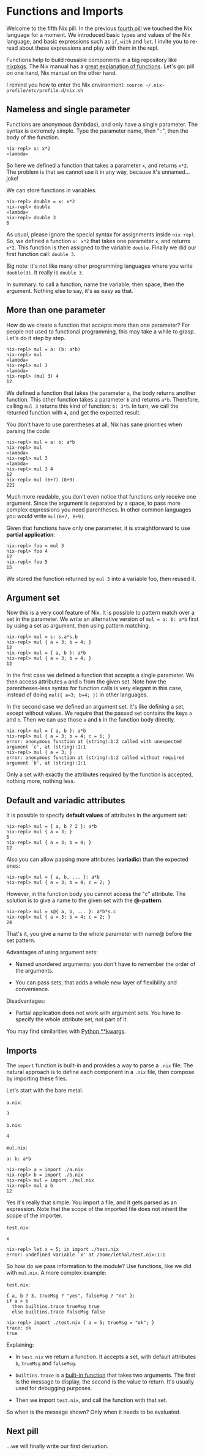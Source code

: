 # Functions and Imports

Welcome to the fifth Nix pill. In the previous [fourth pill](04-basics-of-language.md) we touched the Nix language for a moment. We introduced basic types and values of the Nix language, and basic expressions such as `if`, `with` and `let`. I invite you to re-read about these expressions and play with them in the repl.

Functions help to build reusable components in a big repository like [nixpkgs](https://github.com/NixOS/nixpkgs/). The Nix manual has a [great explanation of functions](https://nixos.org/manual/nix/stable/expressions/language-constructs.html#functions). Let's go: pill on one hand, Nix manual on the other hand.

I remind you how to enter the Nix environment: `source ~/.nix-profile/etc/profile.d/nix.sh`

## Nameless and single parameter

Functions are anonymous (lambdas), and only have a single parameter. The syntax is extremely simple. Type the parameter name, then "`:`", then the body of the function.

    nix-repl> x: x*2
    «lambda»

So here we defined a function that takes a parameter `x`, and returns `x*2`. The problem is that we cannot use it in any way, because it's unnamed... joke!

We can store functions in variables.

    nix-repl> double = x: x*2
    nix-repl> double
    «lambda»
    nix-repl> double 3
    6

As usual, please ignore the special syntax for assignments inside `nix repl`. So, we defined a function `x: x*2` that takes one parameter `x`, and returns `x*2`. This function is then assigned to the variable `double`. Finally we did our first function call: `double 3`.

Big note: it's not like many other programming languages where you write `double(3)`. It really is `double 3`.

In summary: to call a function, name the variable, then space, then the argument. Nothing else to say, it's as easy as that.

## More than one parameter

How do we create a function that accepts more than one parameter? For people not used to functional programming, this may take a while to grasp. Let's do it step by step.

    nix-repl> mul = a: (b: a*b)
    nix-repl> mul
    «lambda»
    nix-repl> mul 3
    «lambda»
    nix-repl> (mul 3) 4
    12

We defined a function that takes the parameter `a`, the body returns another function. This other function takes a parameter `b` and returns `a*b`. Therefore, calling `mul 3` returns this kind of function: `b: 3*b`. In turn, we call the returned function with `4`, and get the expected result.

You don't have to use parentheses at all, Nix has sane priorities when parsing the code:

    nix-repl> mul = a: b: a*b
    nix-repl> mul
    «lambda»
    nix-repl> mul 3
    «lambda»
    nix-repl> mul 3 4
    12
    nix-repl> mul (6+7) (8+9)
    221

Much more readable, you don't even notice that functions only receive one argument. Since the argument is separated by a space, to pass more complex expressions you need parentheses. In other common languages you would write `mul(6+7, 8+9)`.

Given that functions have only one parameter, it is straightforward to use **partial application**:

    nix-repl> foo = mul 3
    nix-repl> foo 4
    12
    nix-repl> foo 5
    15

We stored the function returned by `mul 3` into a variable foo, then reused it.

## Argument set

Now this is a very cool feature of Nix. It is possible to pattern match over a set in the parameter. We write an alternative version of `mul = a: b: a*b` first by using a set as argument, then using pattern matching.

    nix-repl> mul = s: s.a*s.b
    nix-repl> mul { a = 3; b = 4; }
    12
    nix-repl> mul = { a, b }: a*b
    nix-repl> mul { a = 3; b = 4; }
    12

In the first case we defined a function that accepts a single parameter. We then access attributes `a` and `b` from the given set. Note how the parentheses-less syntax for function calls is very elegant in this case, instead of doing `mul({ a=3; b=4; })` in other languages.

In the second case we defined an argument set. It's like defining a set, except without values. We require that the passed set contains the keys `a` and `b`. Then we can use those `a` and `b` in the function body directly.

    nix-repl> mul = { a, b }: a*b
    nix-repl> mul { a = 3; b = 4; c = 6; }
    error: anonymous function at (string):1:2 called with unexpected argument `c', at (string):1:1
    nix-repl> mul { a = 3; }
    error: anonymous function at (string):1:2 called without required argument `b', at (string):1:1

Only a set with exactly the attributes required by the function is accepted, nothing more, nothing less.

## Default and variadic attributes

It is possible to specify **default values** of attributes in the argument set:

    nix-repl> mul = { a, b ? 2 }: a*b
    nix-repl> mul { a = 3; }
    6
    nix-repl> mul { a = 3; b = 4; }
    12

Also you can allow passing more attributes (**variadic**) than the expected ones:

    nix-repl> mul = { a, b, ... }: a*b
    nix-repl> mul { a = 3; b = 4; c = 2; }

However, in the function body you cannot access the "c" attribute. The solution is to give a name to the given set with the **@-pattern**:

    nix-repl> mul = s@{ a, b, ... }: a*b*s.c
    nix-repl> mul { a = 3; b = 4; c = 2; }
    24

That's it, you give a name to the whole parameter with name@ before the set pattern.

Advantages of using argument sets:

- Named unordered arguments: you don't have to remember the order of the arguments.

- You can pass sets, that adds a whole new layer of flexibility and convenience.

Disadvantages:

- Partial application does not work with argument sets. You have to specify the whole attribute set, not part of it.

You may find similarities with [Python \*\*kwargs](https://docs.python.org/3/faq/programming.html#how-can-i-pass-optional-or-keyword-parameters-from-one-function-to-another).

## Imports

The `import` function is built-in and provides a way to parse a `.nix` file. The natural approach is to define each component in a `.nix` file, then compose by importing these files.

Let's start with the bare metal.

`a.nix`:

    3

`b.nix`:

    4

`mul.nix`:

    a: b: a*b

    nix-repl> a = import ./a.nix
    nix-repl> b = import ./b.nix
    nix-repl> mul = import ./mul.nix
    nix-repl> mul a b
    12

Yes it's really that simple. You import a file, and it gets parsed as an expression. Note that the scope of the imported file does not inherit the scope of the importer.

`test.nix`:

    x

    nix-repl> let x = 5; in import ./test.nix
    error: undefined variable `x' at /home/lethal/test.nix:1:1

So how do we pass information to the module? Use functions, like we did with `mul.nix`. A more complex example:

`test.nix`:

    { a, b ? 3, trueMsg ? "yes", falseMsg ? "no" }:
    if a > b
      then builtins.trace trueMsg true
      else builtins.trace falseMsg false

    nix-repl> import ./test.nix { a = 5; trueMsg = "ok"; }
    trace: ok
    true

Explaining:

- In `test.nix` we return a function. It accepts a set, with default attributes `b`, `trueMsg` and `falseMsg`.

- `builtins.trace` is a [built-in function](https://nixos.org/manual/nix/stable/expressions/builtins.html) that takes two arguments. The first is the message to display, the second is the value to return. It's usually used for debugging purposes.

- Then we import `test.nix`, and call the function with that set.

So when is the message shown? Only when it needs to be evaluated.

## Next pill

...we will finally write our first derivation.
